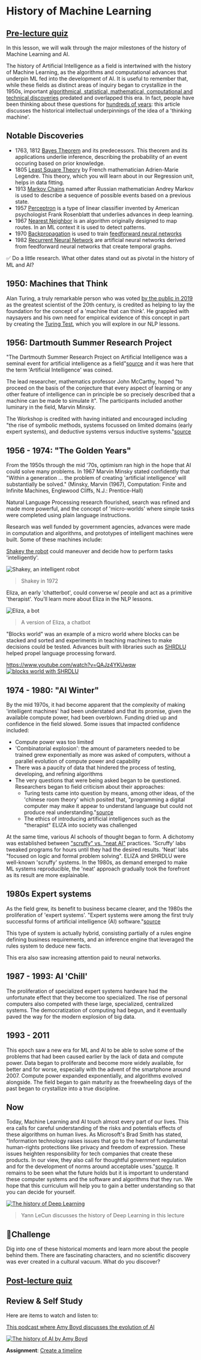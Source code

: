 # History of Machine Learning
## [Pre-lecture quiz](https://jolly-sea-0a877260f.azurestaticapps.net/quiz/3/)

In this lesson, we will walk through the major milestones of the history of Machine Learning and AI.

The history of Artificial Intelligence as a field is intertwined with the history of Machine Learning, as the algorithms and computational advances that underpin ML fed into the development of AI. It is useful to remember that, while these fields as distinct areas of inquiry began to crystallize in the 1950s, important [algorithmical, statistical, mathematical, computational and technical discoveries](https://wikipedia.org/wiki/Timeline_of_machine_learning) predated and overlapped this era. In fact, people have been thinking about these questions for [hundreds of years](https://wikipedia.org/wiki/History_of_artificial_intelligence):  this article discusses the historical intellectual underpinnings of the idea of a 'thinking machine'.
## Notable Discoveries

- 1763, 1812 [Bayes Theorem](https://wikipedia.org/wiki/Bayes%27_theorem) and its predecessors. This theorem and its applications underlie inference, describing the probability of an event occuring based on prior knowledge. 
- 1805 [Least Square Theory](https://wikipedia.org/wiki/Least_squares) by French mathematician Adrien-Marie Legendre. This theory, which you will learn about  in our Regression unit, helps in data fitting. 
- 1913 [Markov Chains](https://wikipedia.org/wiki/Markov_chain) named after Russian mathematician Andrey Markov is used to describe a sequence of possible events based on a previous state.
- 1957 [Perceptron](https://wikipedia.org/wiki/Perceptron) is a type of linear classifier invented by American psychologist Frank Rosenblatt that underlies advances in deep learning. 
- 1967 [Nearest Neighbor](https://wikipedia.org/wiki/Nearest_neighbor) is an algorithm originally designed to map routes. In an ML context it is used to  detect patterns.
- 1970 [Backpropagation](https://wikipedia.org/wiki/Backpropagation) is used to train [feedforward neural networks](https://wikipedia.org/wiki/Feedforward_neural_network) 
- 1982 [Recurrent Neural Network](https://wikipedia.org/wiki/Recurrent_neural_network) are artificial neural networks derived from feedforward neural networks that create temporal graphs.

✅ Do a little research. What other dates stand out as pivotal in the history of ML and AI?
## 1950: Machines that Think

Alan Turing, a truly remarkable person who was voted [by the public in 2019](https://wikipedia.org/wiki/Icons:_The_Greatest_Person_of_the_20th_Century) as the greatest scientist of the 20th century, is credited as helping to lay the foundation for the concept of a 'machine that can think'. He grappled with naysayers and his own need for empirical evidence of this concept in part by creating the [Turing Test](https://www.bbc.com/news/technology-18475646), which you will explore in our NLP lessons.

## 1956: Dartmouth Summer Research Project

"The Dartmouth Summer Research Project on Artificial Intelligence was a seminal event for artificial intelligence as a field"[source](https://250.dartmouth.edu/highlights/artificial-intelligence-ai-coined-dartmouth) and it was here that the term 'Artificial Intelligence' was coined.

The lead researcher, mathematics professor John McCarthy, hoped "to proceed on the basis of the conjecture that every aspect of learning or any other feature of intelligence can in principle be so precisely described that a machine can be made to simulate it". The participants included another luminary in the field, Marvin Minsky.

The Workshop is credited with having initiated and encouraged including "the rise of symbolic methods, systems focussed on limited domains (early expert systems), and deductive systems versus inductive systems."[source](https://wikipedia.org/wiki/Dartmouth_workshop)
## 1956 - 1974: "The Golden Years"

From the 1950s through the mid '70s, optimism ran high in the hope that AI could solve many problems. In 1967 Marvin Minsky stated confidently that "Within a generation ... the problem of creating 'artificial intelligence' will substantially be solved." (Minsky, Marvin (1967), Computation: Finite and Infinite Machines, Englewood Cliffs, N.J.: Prentice-Hall)

Natural Language Processing research flourished, search was refined and made more powerful, and the concept of 'micro-worlds' where simple tasks were completed using plain language instructions.

Research was well funded by government agencies, advances were made in computation and algorithms, and prototypes of intelligent machines were built. Some of these machines include:

[Shakey the robot](https://wikipedia.org/wiki/Shakey_the_robot) could maneuver and decide how to perform tasks 'intelligently'.

![Shakey, an intelligent robot](images/shakey.jpg)
> Shakey in 1972

Eliza, an early 'chatterbot', could converse w/ people and act as a primitive 'therapist'. You'll learn more about Eliza in the NLP lessons.

![Eliza, a bot](images/eliza.png)
> A version of Eliza, a chatbot

"Blocks world" was an example of a micro world where blocks can be stacked and sorted and experiments in teaching machines to make decisions could be tested. Advances built with libraries such as [SHRDLU](https://wikipedia.org/wiki/SHRDLU) helped propel language processing forward. 

https://www.youtube.com/watch?v=QAJz4YKUwqw
[![blocks world with SHRDLU](https://img.youtube.com/vi/QAJz4YKUwqw/0.jpg)](https://www.youtube.com/watch?v=QAJz4YKUwqw "blocks world with SHRDLU")

## 1974 - 1980: "AI Winter"

By the mid 1970s, it had become apparent that the complexity of making 'intelligent machines' had been understated and that its promise, given the available compute power, had been overblown. Funding dried up and confidence in the field slowed. Some issues that impacted confidence included:

- Compute power was too limited
- 'Combinatorial explosion': the amount of parameters needed  to be trained grew exponentially as more was asked of computers, without a parallel evolution of compute power and capability
- There was a paucity of data that hindered the process of testing, developing, and refining algorithms
- The very questions that were being asked began to be questioned. Researchers began to field criticism about their approaches:
  - Turing tests came into question by means, among other ideas, of the 'chinese room theory' which posited that, "programming a digital computer may make it appear to understand language but could not produce real understanding."[source](https://plato.stanford.edu/entries/chinese-room/) 
  - The ethics of introducing artificial intelligences such as the "therapist" ELIZA into society was challenged

At the same time, various AI schools of thought began to form. A dichotomy was established between ["scruffy" vs. "neat AI"](https://en.wikipedia.org/wiki/Neats_and_scruffies) practices. 'Scruffy' labs tweaked programs for hours until they had the desired results. 'Neat' labs "focused on logic and formal problem solving". ELIZA and SHRDLU were well-known 'scruffy' systems. In the 1980s, as demand emerged to make ML systems reproducible, the 'neat' approach gradually took the forefront as its result are more explainable.
## 1980s Expert systems

As the field grew, its benefit to business became clearer, and the 1980s the proliferation of 'expert systems'. "Expert systems were among the first truly successful forms of artificial intelligence (AI) software."[source](https://wikipedia.org/wiki/Expert_system)

This type of system is actually hybrid, consisting partially of a rules engine defining business requirements, and an inference engine that leveraged the rules system to deduce new facts. 

This era also saw increasing attention paid to neural networks. 

## 1987 - 1993: AI 'Chill'

The proliferation of specialized expert systems hardware had the unfortunate effect that they become too specialized. The rise of personal computers also competed with these large, specialized, centralized systems. The democratization of computing had begun, and it eventually paved the way for the modern explosion of big data.
## 1993 - 2011

This epoch saw a new era for ML and AI to be able to solve some of the problems that had been caused earlier by the lack of data and compute power. Data began to proliferate and become more widely available, for better and for worse, especially with the advent of the smartphone around 2007.  Compute power expanded exponentially, and algorithms evolved alongside. The field began to gain maturity as the freewheeling days of the past began to crystallize into a true discipline. 
## Now

Today, Machine Learning and AI touch almost every part of our lives. This era calls for careful understanding of the risks and potentials effects of these algorithms on human lives. As Microsoft's Brad Smith has stated, "Information technology raises issues that go to the heart of fundamental human-rights protections like privacy and freedom of expression. These issues heighten responsibility for tech companies that create these products. In our view, they also call for thoughtful government regulation and for the development of norms around acceptable uses."[source](https://www.technologyreview.com/2019/12/18/102365/the-future-of-ais-impact-on-society/). It remains to be seen what the future holds but it is important to understand these computer systems and the software and algorithms that they run. We hope that this curriculum will help you to gain a better understanding so that you can decide for yourself.

[![The history of Deep Learning](https://img.youtube.com/vi/mTtDfKgLm54/0.jpg)](https://www.youtube.com/watch?v=mTtDfKgLm54 "The history of Deep Learning")
> Yann LeCun discusses the history of Deep Learning in this lecture
## 🚀Challenge

Dig into one of these historical moments and learn more about the people behind  them. There are fascinating characters, and no scientific discovery was ever created in a cultural vacuum. What do you discover?
## [Post-lecture quiz](https://jolly-sea-0a877260f.azurestaticapps.net/quiz/4/)
## Review & Self Study

Here are items to watch and listen to:

[This podcast where Amy Boyd discusses the evolution of AI](http://runasradio.com/Shows/Show/739)

[![The history of AI by Amy Boyd](https://img.youtube.com/vi/EJt3_bFYKss/0.jpg)](https://www.youtube.com/watch?v=EJt3_bFYKss "The history of AI by Amy Boyd")

**Assignment**: [Create a timeline](assignment.md)
